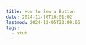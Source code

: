 ```yaml
---
title: How to Sew a Button
date: 2024-11-10T16:01:02
lastmod: 2024-12-05T20:09:06
tags:
  - stub
---
```


